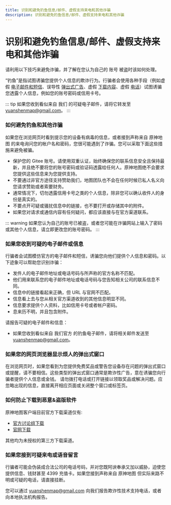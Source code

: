```yaml
---
title: 识别和避免钓鱼信息/邮件、虚假支持来电和其他诈骗
description: 识别和避免钓鱼信息/邮件、虚假支持来电和其他诈骗
---
```


# 识别和避免钓鱼信息/邮件、虚假支持来电和其他诈骗

请利用以下技巧来避免诈骗，并了解在您认为自己的 账号 被盗时该如何处理。

“钓鱼”是指试图诱骗您提供个人信息的欺诈行为。行骗者会使用各种手段（例如虚假 [电子邮件和短信](#如果您收到可疑的电子邮件或信息)、误导性 [弹出式广告](#如果您的网页浏览器显示烦人的弹出式窗口)、虚假 [下载内容](#如何防止下载到恶意盗版软件)、虚假 [电话](#如果您接到可疑来电或语音留言)）试图诱骗您透露个人信息，例如您的账号密码或信用卡号。

::: tip
如果您收到看似来自 我们 的可疑电子邮件，请将它转发至 [yuanshenmap@gmail.com](mailto:yuanshenmap@gmail.com)。
:::

### 如何避免钓鱼和其他诈骗

如果您在浏览网页时看到提示您的设备有病毒的信息，或者接到声称来自 原神地图 的来电询问您的帐户名和密码，您很可能遇到了诈骗。您可以采取下面这些措施来避免被骗。

- 保护您的 Gitee 账号。请使用双重认证，始终确保您的联系信息安全且保持最新，并且绝不要将您的账号密码或验证码透露给任何人。原神地图绝不会要求您提供这些信息来为您提供支持。
- 不要通过非官方途径支持赞助我们，地图团队也不会在任何时候已私人名义向您请求赞助或者索要财务。
- 通常情况下，切勿透露信用卡号之类的个人信息，除非您可以确认收件人的身份是真实的。
- 不要点开可疑或骚扰信息中的链接，也不要打开或存储其中的附件。
- 如果您对请求或通信内容有任何疑问，都应该直接与在官方渠道联系。

::: warning
如果您认为自己的账号已被盗，或者您可能在诈骗网站上输入了密码或其他个人信息，请立即更改您的账号密码。
:::

### 如果您收到可疑的电子邮件或信息

行骗者会试图模仿官方的电子邮件和短信，诱骗您向他们提供个人信息和密码。以下迹象可以帮助您识别诈骗：

- 发件人的电子邮件地址或电话号码与所声称的官方名称不匹配。
- 他们用来联系您的电子邮件地址或电话号码与您告知相关公司的联系信息不同。
- 信息中的链接看起来正确，但 URL 与官网不匹配。
- 信息看上去与您从相关官方渠道收到的其他信息明显不同。
- 信息要求提供个人资料，比如信用卡号或者帐户密码。
- 息来历不明，并且包含附件。

请报告可疑的电子邮件和信息：

- 如果您收到看似来自 我们官方 的钓鱼电子邮件，请将相关邮件发送至 [yuanshenmap@gmail.com](mailto:yuanshenmap@gmail.com)。

### 如果您的网页浏览器显示烦人的弹出式窗口

在浏览网页时，如果您看到为您提供免费奖品或警告您设备存在问题的弹出式窗口或提醒，请不要相信。这些类型的弹出式窗口通常是欺诈性广告，意在诱骗您向行骗者提供个人信息或金钱。
请勿拨打电话或打开链接以领取奖品或解决问题。应忽略出现的信息，直接离开相应页面或关闭整个窗口或标签页。

### 如何防止下载到恶意&盗版软件

原神地图客户端目前官方下载渠道仅有:

- [官方讨论组下载](./community.md)
- [官网下载](./download-client.md)

其他均为未授权的第三方下载渠道。

### 如果您接到可疑来电或语音留言

行骗者可能会伪装成合法公司的电话号码，并对您既阿谀奉承又加以威胁，迫使您提供信息、钱财甚至 4399 充值卡。如果您接到声称来自 原神地图 但实际来路不明或可疑的电话，请直接挂断。

您可以通过 [yuanshenmap@gmail.com](mailto:yuanshenmap@gmail.com) 向我们报告欺诈性技术支持电话，或者向本地执法机构报告。
